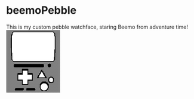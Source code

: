 # beemoPebble
This is my custom pebble watchface, staring Beemo from adventure time!
![alt tag](https://github.com/Unethical/beemoPebble/blob/master/resources/images/bmo2.png)
